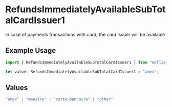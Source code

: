 # RefundsImmediatelyAvailableSubTotalCardIssuer1

In case of payments transactions with card, the card issuer will be available

## Example Usage

```typescript
import { RefundsImmediatelyAvailableSubTotalCardIssuer1 } from "mollie-api-typescript/models/operations";

let value: RefundsImmediatelyAvailableSubTotalCardIssuer1 = "amex";
```

## Values

```typescript
"amex" | "maestro" | "carte-bancaire" | "other"
```